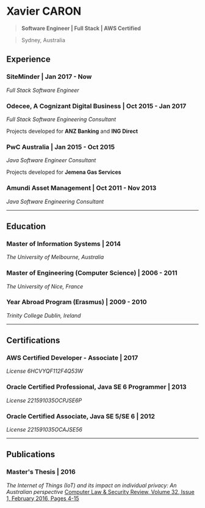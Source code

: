 # Xavier CARON
> **Software Engineer | Full Stack | AWS Certified**

> Sydney, Australia

## Experience

### SiteMinder | Jan 2017 - Now
_Full Stack Software Engineer_

### Odecee, A Cognizant Digital Business | Oct 2015 - Jan 2017
_Full Stack Software Engineering Consultant_

Projects developed for **ANZ Banking** and **ING Direct**

### PwC Australia | Jan 2015 - Oct 2015
_Java Software Engineer Consultant_

Projects developed for **Jemena Gas Services**

### Amundi Asset Management | Oct 2011 - Nov 2013
_Java Software Engineering Consultant_

___

## Education

### Master of Information Systems | 2014
_The University of Melbourne, Australia_

### Master of Engineering (Computer Science) | 2006 - 2011
_The University of Nice, France_

### Year Abroad Program (Erasmus) | 2009 - 2010
_Trinity College Dublin, Ireland_

___

## Certifications

### AWS Certified Developer - Associate | 2017
_License 6HCVYQF112F4Q53W_

### Oracle Certified Professional, Java SE 6 Programmer | 2013
_License 221591035OCPJSE6P_

### Oracle Certified Associate, Java SE 5/SE 6 | 2012
_License 221591035OCAJSE56_

___

## Publications

### Master's Thesis | 2016
_The Internet of Things (IoT) and its impact on individual privacy: An Australian perspective_
[Computer Law & Security Review, Volume 32, Issue 1, February 2016, Pages 4-15](https://doi.org/10.1016/j.clsr.2015.12.001)
